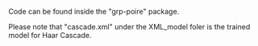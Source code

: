 Code can be found inside the "grp-poire" package.

Please note that "cascade.xml" under the XML_model foler is the trained model for Haar Cascade. 
